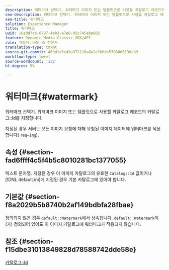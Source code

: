 ```yaml
---
description: 워터마크 선택기. 워터마크 이미지 또는 템플릿으로 사용할 카탈로그 레코드의 카탈로그 ID를 지정합니다.
seo-description: 워터마크 선택기. 워터마크 이미지 또는 템플릿으로 사용할 카탈로그 레코드의 카탈로그 ID를 지정합니다.
seo-title: 워터마크
solution: Experience Manager
title: 워터마크
uuid: 18add7ab-0797-4ab3-a7e8-05c745abe605
feature: Dynamic Media Classic,SDK/API
role: 개발자,비즈니스 전문가
translation-type: tm+mt
source-git-commit: 469d1a5c43a972116a8a2efb0de5708800130a99
workflow-type: tm+mt
source-wordcount: '132'
ht-degree: 5%

---
```



# 워터마크{#watermark}

워터마크 선택기. 워터마크 이미지 또는 템플릿으로 사용할 카탈로그 레코드의 카탈로그::Id를 지정합니다.

지정된 경우 서버는 모든 이미지 요청에 대해 요청된 이미지 데이터에 워터마크를 적용합니다( `req=img`).

## 속성 {#section-fad6ffff4c5f4b5c8010281bc1377055}

텍스트 문자열. 지정된 경우 이 이미지 카탈로그의 유효한 `Catalog::Id` 값이거나 [!DNL default.ini]에 지정된 경우 기본 카탈로그에 있어야 합니다.

## 기본값 {#section-f8a2029b5b8740b2af149bdbfa28fbae}

정의되지 않은 경우 `default::Watermark`에서 상속됩니다. `default::Watermark`이(가) 정의되어 있어도 이 이미지 카탈로그에 워터마크가 적용되지 않습니다.

## 참조 {#section-f15dbe31013849828d78588742dde58e}

[카탈로그::Id](/help/aem-is-ir-api/is-api/image-catalog/image-serving-api-ref/c-image-catalog-reference/c-image-svg-data-reference/c-image-data-reference/r-id-cat.md)
